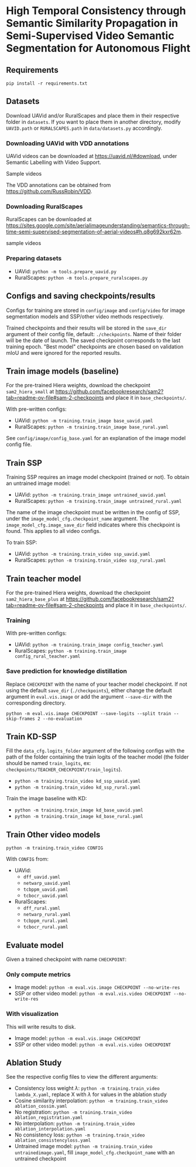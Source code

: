 # High Temporal Consistency through Semantic Similarity Propagation in Semi-Supervised Video Semantic Segmentation for Autonomous Flight


## Requirements

```pip install -r requirements.txt```


## Datasets

Download UAVid and/or RuralScapes and place them in their respective folder in ```datasets```. If you want to place them in another directory, modify ```UAVID.path``` or ```RURALSCAPES.path``` in ```data/datasets.py``` accordingly.

### Downloading UAVid with VDD annotations

UAVid videos can be downloaded at https://uavid.nl/#download, under Semantic Labelling with Video Support.

Sample videos

The VDD annotations can be obtained from https://github.com/RussRobin/VDD.


### Downloading RuralScapes

RuralScapes can be downloaded at https://sites.google.com/site/aerialimageunderstanding/semantics-through-time-semi-supervised-segmentation-of-aerial-videos#h.q8g692kxr62m. 

sample videos


### Preparing datasets

- UAVid: `python -m tools.prepare_uavid.py`
- RuralScapes: `python -m tools.prepare_ruralscapes.py`

## Configs and saving checkpoints/results

Configs for training are stored in ```config/image``` and ```config/video``` for image segmentation models and SSP/other video methods respectively.

Trained checkpoints and their results will be stored in the ```save_dir``` argument of their config file, default: ```./checkpoints```. Name of their folder will be the date of launch. The saved checkpoint corresponds to the last training epoch. "Best model" checkpoints are chosen based on validation mIoU and were ignored for the reported results.


## Train image models (baseline)

For the pre-trained Hiera weights, download the checkpoint ```sam2_hiera_small``` at https://github.com/facebookresearch/sam2?tab=readme-ov-file#sam-2-checkpoints and place it in ```base_checkpoints/```.

With pre-written configs:

- UAVid: ```python -m training.train_image base_uavid.yaml```
- RuralScapes: ```python -m training.train_image base_rural.yaml```

See ```config/image/config_base.yaml``` for an explanation of the image model config file.

## Train SSP

Training SSP requires an image model checkpoint (trained or not). To obtain an untrained image model:
- UAVid: ```python -m training.train_image untrained_uavid.yaml```
- RuralScapes: ```python -m training.train_image untrained_rural.yaml```

The name of the image checkpoint must be written in the config of SSP, under the ```image_model_cfg.checkpoint_name``` argument. The ```image_model_cfg.image_save_dir``` field indicates where this checkpoint is found. This applies to all video configs.

To train SSP:
- UAVid: ```python -m training.train_video ssp_uavid.yaml```
- RuralScapes: ```python -m training.train_video ssp_rural.yaml```


## Train teacher model

For the pre-trained Hiera weights, download the checkpoint ```sam2_hiera_base_plus``` at https://github.com/facebookresearch/sam2?tab=readme-ov-file#sam-2-checkpoints and place it in ```base_checkpoints/```.

### Training
With pre-written configs:

- UAVid: ```python -m training.train_image config_teacher.yaml```
- RuralScapes: ```python -m training.train_image config_rural_teacher.yaml```

### Save prediction for knowledge distillation

Replace ```CHECKPOINT``` with the name of your teacher model checkpoint. If not using the default `save_dir` (`./checkpoints`), either change the default argument in `eval.vis.image` or add the argument `--save-dir` with the corresponding directory.

```python -m eval.vis.image CHECKPOINT --save-logits --split train --skip-frames 2 --no-evaluation```


## Train KD-SSP

Fill the `data_cfg.logits_folder` argument of the following configs with the path of the folder containing the train logits of the teacher model (the folder should be named `train_logits`, ex: `checkpoints/TEACHER_CHECKPOINT/train_logits`).

- ```python -m training.train_video kd_ssp_uavid.yaml```
- ```python -m training.train_video kd_ssp_rural.yaml```

Train the image baseline with KD:

- ```python -m training.train_image kd_base_uavid.yaml```
- ```python -m training.train_image kd_base_rural.yaml```

## Train Other video models

`python -m training.train_video CONFIG`

With `CONFIG` from:
- UAVid:
    - `dff_uavid.yaml`
    - `netwarp_uavid.yaml`
    - `tcbppm_uavid.yaml`
    - `tcbocr_uavid.yaml`
- RuralScapes:
    - `dff_rural.yaml`
    - `netwarp_rural.yaml`
    - `tcbppm_rural.yaml`
    - `tcbocr_rural.yaml`

## Evaluate model

Given a trained checkpoint with name `CHECKPOINT`:

### Only compute metrics

- Image model: `python -m eval.vis.image CHECKPOINT --no-write-res`
- SSP or other video model: `python -m eval.vis.video CHECKPOINT --no-write-res`

### With visualization
This will write results to disk.

- Image model: `python -m eval.vis.image CHECKPOINT`
- SSP or other video model: `python -m eval.vis.video CHECKPOINT`


## Ablation Study

See the respective config files to view the different arguments:

- Consistency loss weight $\lambda$: `python -m training.train_video lambda_X.yaml`, replace X with $\lambda$ for values in the ablation study
- Cosine similarity interpolation: `python -m training.train_video ablation_cossim.yaml`
- No registration: `python -m training.train_video ablation_registration.yaml`
- No interpolation: `python -m training.train_video ablation_interpolation.yaml`
- No consistency loss: `python -m training.train_video ablation_consistencyloss.yaml`
- Untrained image model: `python -m training.train_video untrainedimage.yaml`, fill `image_model_cfg.checkpoint_name` with an untrained checkpoint